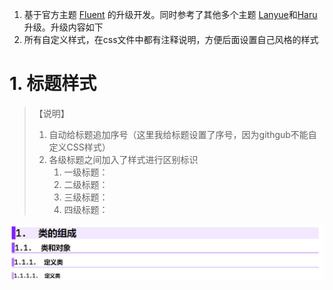 1. 基于官方主题 [Fluent](https://theme.typoraio.cn/theme/Fluent/) 的升级开发。同时参考了其他多个主题 [Lanyue](https://theme.typoraio.cn/theme/LanYue/)和[Haru](https://theme.typoraio.cn/theme/Haru/)升级。升级内容如下
2. 所有自定义样式，在css文件中都有注释说明，方便后面设置自己风格的样式

# 1. 标题样式

> 【说明】
>
> 1. 自动给标题追加序号（这里我给标题设置了序号，因为githgub不能自定义CSS样式）
> 2. 各级标题之间加入了样式进行区别标识
>    1. 一级标题：
>    2. 二级标题：
>    3. 三级标题：
>    4. 四级标题：

![image-20220814112522350](images/README/image-20220814112522350.png)

